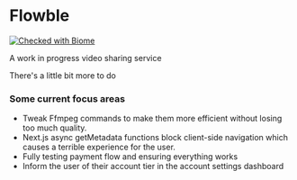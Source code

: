 # Flowble

[![Checked with Biome](https://img.shields.io/badge/Checked_with-Biome-60a5fa?style=flat&logo=biome)](https://biomejs.dev)

A work in progress video sharing service

There's a little bit more to do

### Some current focus areas
- Tweak Ffmpeg commands to make them more efficient without losing too much quality.
- Next.js async getMetadata functions block client-side navigation which causes a terrible experience for the user.
- Fully testing payment flow and ensuring everything works
- Inform the user of their account tier in the account settings dashboard
